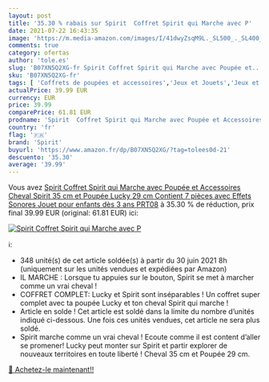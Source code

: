 ```yaml
---
layout: post
title: '35.30 % rabais sur Spirit  Coffret Spirit qui Marche avec P'
date: 2021-07-22 16:43:35
image: 'https://m.media-amazon.com/images/I/41dwyZsqM9L._SL500_._SL400_.jpg'
comments: true
category: ofertas
author: 'tole.es'
slug: 'B07XN5Q2XG-fr Spirit Coffret Spirit qui Marche avec Poupée et...'
sku: 'B07XN5Q2XG-fr'
tags: [ 'Coffrets de poupées et accessoires','Jeux et Jouets','Jeux et jouets','Poupées et accessoires','Poupées et poupons','Poupées, poupons et accessoires','spirit', ]
actualPrice: 39.99 EUR
currency: EUR
price: 39.99
comparePrice: 61.81 EUR
prodname: 'Spirit  Coffret Spirit qui Marche avec Poupée et Accessoires  Cheval Spirit 35 cm et Poupée Lucky 29 cm  Contient 7 pièces  avec Effets Sonores  Jouet pour enfants dès 3 ans  PRT08'
country: 'fr'
flag: '🇫🇷'
brand: 'Spirit'
buyurl: 'https://www.amazon.fr/dp/B07XN5Q2XG/?tag=tolees0d-21'
descuento: '35.30'
average: '39.99'
---
```


Vous avez [Spirit  Coffret Spirit qui Marche avec Poupée et Accessoires  Cheval Spirit 35 cm et Poupée Lucky 29 cm  Contient 7 pièces  avec Effets Sonores  Jouet pour enfants dès 3 ans  PRT08](https://www.amazon.fr/dp/B07XN5Q2XG/?tag=tolees0d-21)  à  35.30 % de réduction, prix final  39.99 EUR (original: 61.81 EUR) ici:

[![Spirit  Coffret Spirit qui Marche avec P](https://m.media-amazon.com/images/I/41dwyZsqM9L._SL500_._SL400_.jpg)](https://www.amazon.fr/dp/B07XN5Q2XG/?tag=tolees0d-21)

ℹ️:

- 348 unité(s) de cet article soldée(s) à partir du 30 juin 2021 8h (uniquement sur les unités vendues et expédiées par Amazon)
- IL MARCHE : Lorsque tu appuies sur le bouton, Spirit se met à marcher comme un vrai cheval !
- COFFRET COMPLET: Lucky et Spirit sont inséparables ! Un coffret super complet avec ta poupée Lucky et ton cheval Spirit qui marche !
- Article en solde ! Cet article est soldé dans la limite du nombre d’unités indiqué ci-dessous. Une fois ces unités vendues, cet article ne sera plus soldé.
- Spirit marche comme un vrai cheval ! Ecoute comme il est content d’aller se promener! Lucky peut monter sur Spirit et partir explorer de nouveaux territoires en toute liberté ! Cheval 35 cm et Poupée 29 cm.

[🛒 Achetez-le maintenant!!](https://www.amazon.fr/dp/B07XN5Q2XG/?tag=tolees0d-21)
